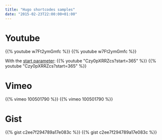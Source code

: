 ```yaml
---
title: "Hugo shortcodes samples"
date: "2015-02-23T22:00:00+01:00"
---
```


# Youtube

{\{% youtube w7Ft2ymGmfc %}\}
{{% youtube w7Ft2ymGmfc %}}

With the [start parameter](https://developers.google.com/youtube/player_parameters#start): {\{% youtube "Czy0pXRRZcs?start=365" %}\}
{{% youtube "Czy0pXRRZcs?start=365" %}}


# Vimeo

{\{% vimeo 100501790 %}\}
{{% vimeo 100501790 %}}


# Gist

{\{% gist c2ee7f294789a17e083c %}\}
{{% gist c2ee7f294789a17e083c %}}
